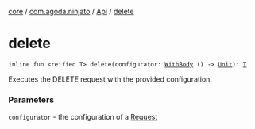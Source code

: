[core](../../index.md) / [com.agoda.ninjato](../index.md) / [Api](index.md) / [delete](./delete.md)

# delete

`inline fun <reified T> delete(configurator: `[`WithBody`](../../com.agoda.ninjato.http/-request/-configurator/-with-body/index.md)`.() -> `[`Unit`](https://kotlinlang.org/api/latest/jvm/stdlib/kotlin/-unit/index.html)`): `[`T`](delete.md#T)

Executes the DELETE request with the provided configuration.

### Parameters

`configurator` - the configuration of a [Request](../../com.agoda.ninjato.http/-request/index.md)